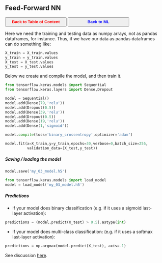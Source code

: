## Feed-Forward NN

<a><button name="button" style = "color:red;width:200px;height:30px;cursor:pointer" onclick="window.location.href='https://reynier0611.github.io';">**Back to Table of Content**</button></a> <a><button name="button" style = "color:blue;width:200px;height:30px;cursor:pointer" onclick="window.location.href='https://reynier0611.github.io/ml/ml.html';">**Back to ML**</button></a>

Here we need the training and testing data as numpy arrays, not as pandas dataframes, for instance. Thus, if we have our data as pandas dataframes can do something like:

```python
X_train = X_train.values
y_train = y_train.values
X_test = X_test.values
y_test = y_test.values
```

Below we create and compile the model, and then train it.

```python
from tensorflow.keras.models import Sequential
from tensorflow.keras.layers import Dense,Dropout

model = Sequential()
model.add(Dense(79,'relu'))
model.add(Dropout(0.5))
model.add(Dense(39,'relu'))
model.add(Dropout(0.5))
model.add(Dense(19,'relu'))
model.add(Dense(1,'sigmoid'))

model.compile(loss='binary_crossentropy',optimizer='adam')

model.fit(x=X_train,y=y_train,epochs=30,verbose=0,batch_size=256,
	      validation_data=(X_test,y_test))
```

##### Saving / loading the model

```python
model.save('my_03_model.h5')
```

```python
from tensorflow.keras.models import load_model
model = load_model('my_03_model.h5')
```

##### Predictions

- If your model does binary classification (e.g. if it uses a sigmoid last-layer activation):

```python
predictions = (model.predict(X_test) > 0.5).astype(int)
```

- If your model does multi-class classification: (e.g. if it uses a softmax last-layer activation):

```python
predictions = np.argmax(model.predict(X_test), axis=-1)
```

See discussion [here](https://discuss.tensorflow.org/t/sequential-object-has-no-attribute-predict-classes/10157/3).
